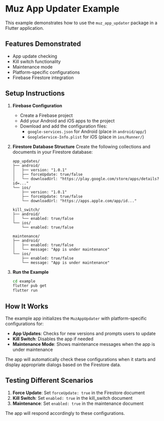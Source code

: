 # Muz App Updater Example

This example demonstrates how to use the `muz_app_updater` package in a Flutter application.

## Features Demonstrated

- App update checking
- Kill switch functionality
- Maintenance mode
- Platform-specific configurations
- Firebase Firestore integration

## Setup Instructions

1. **Firebase Configuration**
   - Create a Firebase project
   - Add your Android and iOS apps to the project
   - Download and add the configuration files:
     - `google-services.json` for Android (place in `android/app/`)
     - `GoogleService-Info.plist` for iOS (place in `ios/Runner/`)

2. **Firestore Database Structure**
   Create the following collections and documents in your Firestore database:

   ```
   app_updates/
   ├── android/
   │   ├── version: "1.0.1"
   │   ├── forceUpdate: true/false
   │   └── downloadUrl: "https://play.google.com/store/apps/details?id=..."
   └── ios/
       ├── version: "1.0.1"
       ├── forceUpdate: true/false
       └── downloadUrl: "https://apps.apple.com/app/id..."
   
   kill_switch/
   ├── android/
   │   └── enabled: true/false
   └── ios/
       └── enabled: true/false
   
   maintenance/
   ├── android/
   │   ├── enabled: true/false
   │   └── message: "App is under maintenance"
   └── ios/
       ├── enabled: true/false
       └── message: "App is under maintenance"
   ```

3. **Run the Example**
   ```bash
   cd example
   flutter pub get
   flutter run
   ```

## How It Works

The example app initializes the `MuzAppUpdater` with platform-specific configurations for:

- **App Updates**: Checks for new versions and prompts users to update
- **Kill Switch**: Disables the app if needed
- **Maintenance Mode**: Shows maintenance messages when the app is under maintenance

The app will automatically check these configurations when it starts and display appropriate dialogs based on the Firestore data.

## Testing Different Scenarios

1. **Force Update**: Set `forceUpdate: true` in the Firestore document
2. **Kill Switch**: Set `enabled: true` in the kill_switch document
3. **Maintenance**: Set `enabled: true` in the maintenance document

The app will respond accordingly to these configurations. 